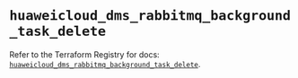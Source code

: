 # `huaweicloud_dms_rabbitmq_background_task_delete`

Refer to the Terraform Registry for docs: [`huaweicloud_dms_rabbitmq_background_task_delete`](https://registry.terraform.io/providers/huaweicloud/huaweicloud/1.71.1/docs/resources/dms_rabbitmq_background_task_delete).
